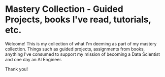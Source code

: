 # Mastery Collection - Guided Projects, books I've read, tutorials, etc.

Welcome! This is my collection of what I'm deeming as part of my mastery collection. Things such as guided projects, assignments from books, anything I've consumed to support my mission of becoming a Data Scientist and one day an AI Engineer.

Thank you!
